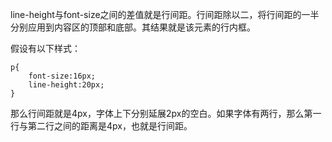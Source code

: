 line-height与font-size之间的差值就是行间距。行间距除以二，将行间距的一半分别应用到内容区的顶部和底部。其结果就是该元素的行内框。

假设有以下样式：
```
p{
    font-size:16px;
    line-height:20px;
}
```
那么行间距就是4px，字体上下分别延展2px的空白。如果字体有两行，那么第一行与第二行之间的距离是4px，也就是行间距。